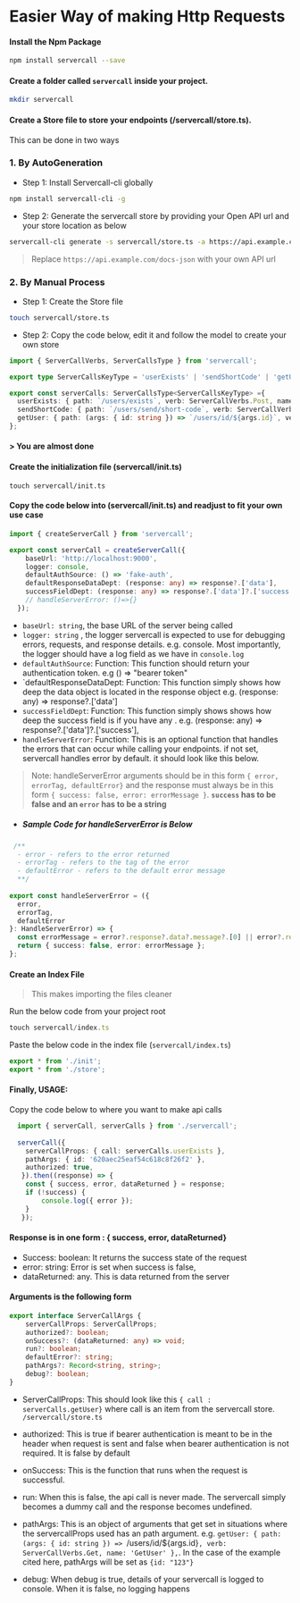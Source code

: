 # Easier Way of making Http Requests

#### Install the Npm Package
```bash
npm install servercall --save
```

#### Create a folder called `servercall` inside your project. 
```bash
mkdir servercall
```

#### Create a Store file to store your endpoints (/servercall/store.ts).

This can be done in two ways
### 1. By AutoGeneration
- Step 1: Install Servercall-cli globally
```bash
npm install servercall-cli -g
```
- Step 2: Generate the servercall store by providing your Open API url and your store location as below
```bash
servercall-cli generate -s servercall/store.ts -a https://api.example.com/docs-json
```

> Replace `https://api.example.com/docs-json` with your own API url

### 2. By Manual Process
- Step 1: Create the Store file
```bash
touch servercall/store.ts
```
- Step 2: Copy the code below, edit it and follow the model to create your own store

```ts
import { ServerCallVerbs, ServerCallsType } from 'servercall';

export type ServerCallsKeyType = 'userExists' | 'sendShortCode' | 'getUser';

export const serverCalls: ServerCallsType<ServerCallsKeyType> ={
  userExists: { path: `/users/exists`, verb: ServerCallVerbs.Post, name: 'UserExists' },
  sendShortCode: { path: `/users/send/short-code`, verb: ServerCallVerbs.Post, name: 'SendShortCode' },
  getUser: { path: (args: { id: string }) => `/users/id/${args.id}`, verb: ServerCallVerbs.Get, name: 'GetUser' },
};

```
#### > You are almost done

#### Create the initialization file (servercall/init.ts)

```
touch servercall/init.ts
```

#### Copy the code below into (servercall/init.ts) and readjust to fit your own use case
```ts
import { createServerCall } from 'servercall';

export const serverCall = createServerCall({
    baseUrl: 'http://localhost:9000',
    logger: console,
    defaultAuthSource: () => 'fake-auth',
    defaultResponseDataDept: (response: any) => response?.['data'],
    successFieldDept: (response: any) => response?.['data']?.['success'],
    // handleServerError: ()=>{}
  });

```

- `baseUrl: string`,  the base URL of the server being called
- `logger: string` , the logger servercall is expected to use for debugging errors, requests, and response details. e.g. console. Most importantly, the logger should have a log field as we have in `console.log`
- `defaultAuthSource`: Function: This function should return your authentication token. e.g () => "bearer token"
- `defaultResponseDataDept: Function: This function simply shows how deep the data object is located in the response object e.g. (response: any) => response?.['data']
- `successFieldDept`: Function: This function simply shows shows how deep the success field is if you have any . e.g. (response: any) => response?.['data']?.['success'],
- `handleServerError`: Function: This is an optional function that handles the errors that can occur while calling your endpoints. if not set, servercall handles error by default. it should look like this below. 

> Note: handleServerError arguments should be in this form `{ error,
  errorTag,
  defaultError}` and the response must always be in this form `{ success: false, error: errorMessage }`. **<code>success</code> has to be false and an `error` has to be a string**
  

  - ##### Sample Code for handleServerError is Below
```ts
 /**
  - error - refers to the error returned
  - errorTag - refers to the tag of the error
  - defaultError - refers to the default error message
  **/
  
export const handleServerError = ({
  error,
  errorTag,
  defaultError
}: HandleServerError) => {
  const errorMessage = error?.response?.data?.message?.[0] || error?.response?.data?.error;
  return { success: false, error: errorMessage };
};
```

#### Create an Index File
> This makes importing the files cleaner

Run the below code from your project root
```ts
touch servercall/index.ts
```

Paste the below code in the index file (`servercall/index.ts`)
```ts
export * from './init';
export * from './store';
```



#### Finally, USAGE:
Copy the code below to where you want to make api calls

```ts
  import { serverCall, serverCalls } from './servercall';
  
  serverCall({
    serverCallProps: { call: serverCalls.userExists },
    pathArgs: { id: '620aec25eaf54c618c8f26f2' },
    authorized: true,
   }).then((response) => {
    const { success, error, dataReturned } = response;
    if (!success) {
        console.log({ error });
    }
   });
```


#### Response is in one form : { success, error, dataReturned}

- Success: boolean: It returns the success state of the request
- error: string: Error is set when success is false,
- dataReturned: any. This is data returned from the server


#### Arguments is the following form
```ts
export interface ServerCallArgs {
    serverCallProps: ServerCallProps;
    authorized?: boolean;
    onSuccess?: (dataReturned: any) => void;
    run?: boolean;
    defaultError?: string;
    pathArgs?: Record<string, string>;
    debug?: boolean;
}
```

- ServerCallProps: This should look like this `{ call : serverCalls.getUser}` where call is an item from the servercall store. `/servercall/store.ts`

- authorized: This is true if bearer authentication is meant to be in the header when request is sent and false when bearer authentication is not required. It is false by default

- onSuccess: This is the function that runs when the request is successful.

- run: When this is false, the api call is never made. The servercall simply becomes a dummy call and the response becomes undefined.

- pathArgs: This is an object of arguments that get set in situations where the servercallProps used has an path argument. e.g.  `getUser: { path: (args: { id: string }) => `/users/id/${args.id}`, verb: ServerCallVerbs.Get, name: 'GetUser' },`. In the case of the example cited here,  pathArgs will be set as `{id: "123"}`

- debug: When debug is true, details of your servercall is logged to console. When it is false, no logging happens









